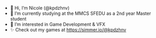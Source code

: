 - 👋 Hi, I’m Nicole (@kpdzhnv)
- 🌱 I’m currently studying at the MMCS SFEDU as a 2nd year Master student
- 👀 I’m interested in Game Development & VFX
- ✨ Check out my games at https://simmer.io/@kpdzhnv

<!---
kpdzhnv/kpdzhnv is a ✨ special ✨ repository because its `README.md` (this file) appears on your GitHub profile.
You can click the Preview link to take a look at your changes.
--->
